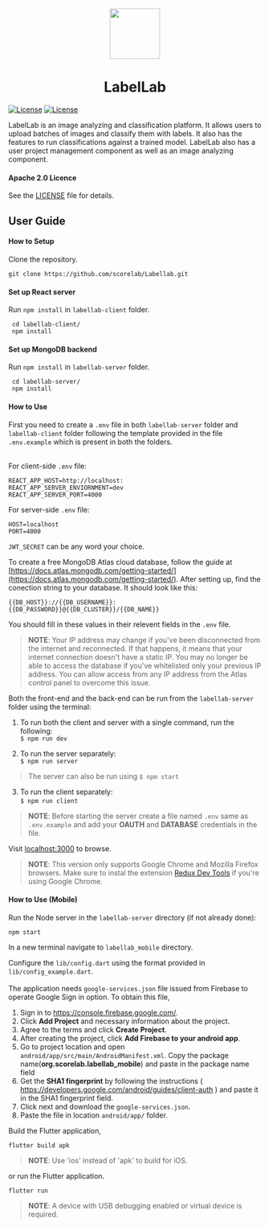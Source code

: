 <h1 align="middle"><img align="center" src="https://drive.google.com/uc?export=view&id=1xyksB7FukUBFaI9PU0_oTNaczVqGW9-_" alt="" width="100"   ></h1>
<h1 align="middle">LabelLab</h1>

[![License](https://img.shields.io/badge/License-Apache%202.0-blue.svg)](https://opensource.org/licenses/Apache-2.0)
[![License](https://img.shields.io/badge/API-16%2B-green.svg)](https://android-arsenal.com/api?level=16)

LabelLab is an image analyzing and classification platform. It allows users to upload batches of images and classify them with labels. It also has the features to run classifications against a trained model. LabelLab also has a user project management component as well as an image analyzing component.

#### Apache 2.0 Licence

See the [LICENSE](https://github.com/scorelab/LabelLab/blob/master/LICENSE) file for details.

## User Guide

#### How to Setup

Clone the repository.

`git clone https://github.com/scorelab/Labellab.git`

#### Set up React server

Run `npm install` in `labellab-client` folder.

```
 cd labellab-client/
 npm install
 ```
 
#### Set up MongoDB backend

Run `npm install` in `labellab-server` folder.

```
 cd labellab-server/
 npm install
 ```
    
#### How to Use

First you need to create a `.env` file in both `labellab-server` folder and `labellab-client` folder following the template provided in the file `.env.example` which is present in both the folders.<br/> <br/>

For client-side `.env` file:
```
REACT_APP_HOST=http://localhost:
REACT_APP_SERVER_ENVIORNMENT=dev
REACT_APP_SERVER_PORT=4000
```

For server-side `.env` file:
```
HOST=localhost
PORT=4000
```
`JWT_SECRET` can be any word your choice. 

To create a free MongoDB Atlas cloud database, follow the guide at  [https://docs.atlas.mongodb.com/getting-started/](https://docs.atlas.mongodb.com/getting-started/). After setting up, find the conection string to your database. It should look like this:
```
{{DB_HOST}}://{{DB_USERNAME}}:{{DB_PASSWORD}}@{{DB_CLUSTER}}/{{DB_NAME}}
```
You should fill in these values in their relevent fields in the `.env` file.

> **NOTE**: Your IP address may change if you've been disconnected from the internet and reconnected. If that happens, it means that your internet connection doesn't have a static IP. You may no longer be able to access the database if you've whitelisted only your previous IP address. You can allow access from any IP address from the Atlas control panel to overcome this issue.

Both the front-end and the back-end can be run from the `labellab-server` folder using the terminal:

1. To run both the client and server with a single command, run the following:   
`$ npm run dev`

2. To run the server separately:    
`$ npm run server`

> The server can also be run using `$ npm start`

3. To run the client separately:    
`$ npm run client`


> **NOTE**: Before starting the server create a file named `.env` same as `.env.example` and add your **OAUTH** and **DATABASE** credentials in the file.

Visit [localhost:3000](http://localhost:3000) to browse.

> **NOTE**: This version only supports Google Chrome and Mozilla Firefox browsers. Make sure to instal the extension [Redux Dev Tools](https://chrome.google.com/webstore/detail/redux-devtools/lmhkpmbekcpmknklioeibfkpmmfibljd) if you're using Google Chrome.

#### How to Use (Mobile)
Run the Node server in the `labellab-server` directory (if not already done):

`npm start`

In a new terminal navigate to `labellab_mobile` directory.

Configure the `lib/config.dart` using the format provided in `lib/config_example.dart`.
<br><br>
The application needs `google-services.json` file issued from Firebase to operate Google Sign in option. To obtain this file,

1. Sign in to https://console.firebase.google.com/.
2. Click **Add Project** and necessary information about the project.
3. Agree to the terms and click **Create Project**.
4. After creating the project, click **Add Firebase to your android app**.
5. Go to project location and open `android/app/src/main/AndroidManifest.xml`. Copy the package name(**org.scorelab.labellab_mobile**) and paste in the package name field
6. Get the **SHA1 fingerprint** by following the instructions ( https://developers.google.com/android/guides/client-auth ) and paste it in the SHA1 fingerprint field.
7. Click next and download the `google-services.json`.
8. Paste the file in location `android/app/` folder.

Build the Flutter application,

`flutter build apk`

> **NOTE**: Use 'ios' instead of 'apk' to build for iOS.

or run the Flutter application.

`flutter run`

> **NOTE**: A device with USB debugging enabled or virtual device is required.
